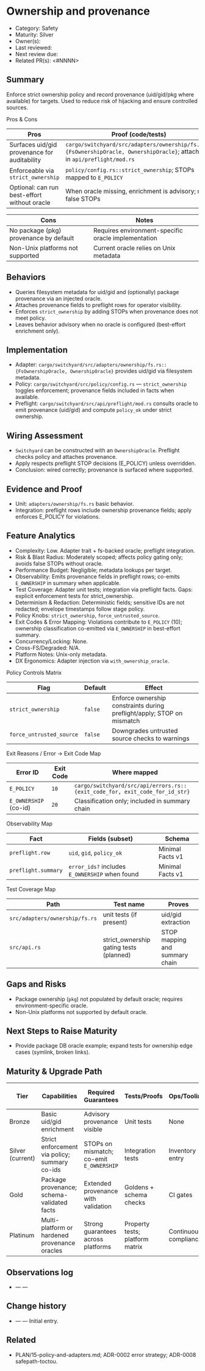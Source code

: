 # Ownership and provenance

- Category: Safety
- Maturity: Silver
- Owner(s): <owner>
- Last reviewed: <YYYY-MM-DD>
- Next review due: <YYYY-MM-DD>
- Related PR(s): <#NNNN>

## Summary

Enforce strict ownership policy and record provenance (uid/gid/pkg where available) for targets. Used to reduce risk of hijacking and ensure controlled sources.

Pros & Cons

| Pros | Proof (code/tests) |
| --- | --- |
| Surfaces uid/gid provenance for auditability | `cargo/switchyard/src/adapters/ownership/fs.rs::{FsOwnershipOracle, OwnershipOracle}`; attached in `api/preflight/mod.rs` |
| Enforceable via `strict_ownership` | `policy/config.rs::strict_ownership`; STOPs mapped to `E_POLICY` |
| Optional: can run best-effort without oracle | When oracle missing, enrichment is advisory; no false STOPs |

| Cons | Notes |
| --- | --- |
| No package (pkg) provenance by default | Requires environment-specific oracle implementation |
| Non-Unix platforms not supported | Current oracle relies on Unix metadata |

## Behaviors

- Queries filesystem metadata for uid/gid and (optionally) package provenance via an injected oracle.
- Attaches provenance fields to preflight rows for operator visibility.
- Enforces `strict_ownership` by adding STOPs when provenance does not meet policy.
- Leaves behavior advisory when no oracle is configured (best-effort enrichment only).

## Implementation

- Adapter: `cargo/switchyard/src/adapters/ownership/fs.rs::{FsOwnershipOracle, OwnershipOracle}` provides uid/gid via filesystem metadata.
- Policy: `cargo/switchyard/src/policy/config.rs` — `strict_ownership` toggles enforcement; provenance fields included in facts when available.
- Preflight: `cargo/switchyard/src/api/preflight/mod.rs` consults oracle to emit provenance (uid/gid) and compute `policy_ok` under strict ownership.

## Wiring Assessment

- `Switchyard` can be constructed with an `OwnershipOracle`. Preflight checks policy and attaches provenance.
- Apply respects preflight STOP decisions (E_POLICY) unless overridden.
- Conclusion: wired correctly; provenance is surfaced where supported.

## Evidence and Proof

- Unit: `adapters/ownership/fs.rs` basic behavior.
- Integration: preflight rows include ownership provenance fields; apply enforces E_POLICY for violations.

## Feature Analytics

- Complexity: Low. Adapter trait + fs-backed oracle; preflight integration.
- Risk & Blast Radius: Moderately scoped; affects policy gating only; avoids false STOPs without oracle.
- Performance Budget: Negligible; metadata lookups per target.
- Observability: Emits provenance fields in preflight rows; co-emits `E_OWNERSHIP` in summary when applicable.
- Test Coverage: Adapter unit tests; integration via preflight facts. Gaps: explicit enforcement tests for strict_ownership.
- Determinism & Redaction: Deterministic fields; sensitive IDs are not redacted; envelope timestamps follow stage policy.
- Policy Knobs: `strict_ownership`, `force_untrusted_source`.
- Exit Codes & Error Mapping: Violations contribute to `E_POLICY` (10); ownership classification co-emitted via `E_OWNERSHIP` in best-effort summary.
- Concurrency/Locking: None.
- Cross-FS/Degraded: N/A.
- Platform Notes: Unix-only metadata.
- DX Ergonomics: Adapter injection via `with_ownership_oracle`.

Policy Controls Matrix

| Flag | Default | Effect |
| --- | --- | --- |
| `strict_ownership` | `false` | Enforce ownership constraints during preflight/apply; STOP on mismatch |
| `force_untrusted_source` | `false` | Downgrades untrusted source checks to warnings |

Exit Reasons / Error → Exit Code Map

| Error ID | Exit Code | Where mapped |
| --- | --- | --- |
| `E_POLICY` | `10` | `cargo/switchyard/src/api/errors.rs::{exit_code_for, exit_code_for_id_str}` |
| `E_OWNERSHIP` (co-id) | `20` | Classification only; included in summary chain |

Observability Map

| Fact | Fields (subset) | Schema |
| --- | --- | --- |
| `preflight.row` | `uid`, `gid`, `policy_ok` | Minimal Facts v1 |
| `preflight.summary` | `error_ids?` includes `E_OWNERSHIP` when found | Minimal Facts v1 |

Test Coverage Map

| Path | Test name | Proves |
| --- | --- | --- |
| `src/adapters/ownership/fs.rs` | unit tests (if present) | uid/gid extraction |
| `src/api.rs` | strict_ownership gating tests (planned) | STOP mapping and summary chain |

## Gaps and Risks

- Package ownership (`pkg`) not populated by default oracle; requires environment-specific oracle.
- Non-Unix platforms not supported by default oracle.

## Next Steps to Raise Maturity

- Provide package DB oracle example; expand tests for ownership edge cases (symlink, broken links).

## Maturity & Upgrade Path

| Tier | Capabilities | Required Guarantees | Tests/Proofs | Ops/Tooling | Relationship to Previous Tier |
| --- | --- | --- | --- | --- | --- |
| Bronze | Basic uid/gid enrichment | Advisory provenance visible | Unit tests | None | Additive |
| Silver (current) | Strict enforcement via policy; summary co-ids | STOPs on mismatch; co-emit `E_OWNERSHIP` | Integration tests | Inventory entry | Additive |
| Gold | Package provenance; schema-validated facts | Extended provenance with validation | Goldens + schema checks | CI gates | Additive |
| Platinum | Multi-platform or hardened provenance oracles | Strong guarantees across platforms | Property tests; platform matrix | Continuous compliance | Additive |

## Observations log

- <YYYY-MM-DD> — <author> — <note>

## Change history

- <YYYY-MM-DD> — <author> — Initial entry.

## Related

- PLAN/15-policy-and-adapters.md; ADR-0002 error strategy; ADR-0008 safepath-toctou.
